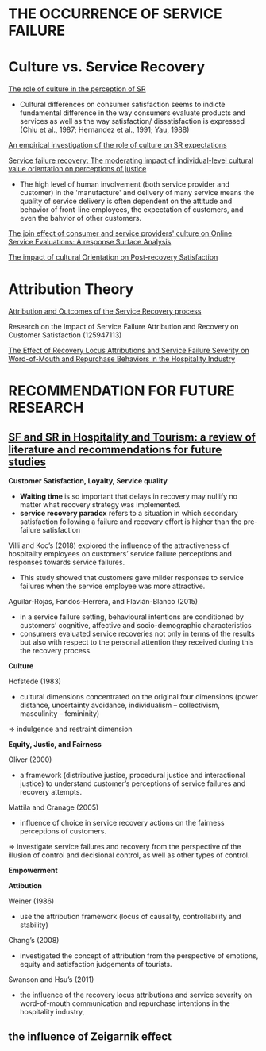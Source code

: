 # THE OCCURRENCE OF SERVICE FAILURE

# Culture vs. Service Recovery
[The role of culture in the perception of SR](https://d1wqtxts1xzle7.cloudfront.net/51142206/The_role_of_culture_in_the_perception_of20170101-22147-138t20-libre.pdf?1483297589=&response-content-disposition=inline%3B+filename%3DThe_role_of_culture_in_the_perception_of.pdf&Expires=1704381481&Signature=SHCGRS5jmpSlFiAJLI6gRpXPMdZBK1sHLSmNEaBoNaGu3LKpRq3akJZYVkvcgd5vYVCFWfcMfx5wPrAvzN1CyiFcLjVRFfs3PvQN9s9GS~A8AkhCWGBMFMsrcoShDf87psn~P454vE4H43ej9e8tzhtu4EPtku4gmL1zqIqnmLmcFPUimUy8CAujqS4JE4vKNyqLjYSRa~BRvcukl8OjDZa9GfmkT2iLPSrW1Tx2oQJts00twhtcAG~qW8WNazK-MaqsAexr1IctMEQwlwPbq~AJ-R9aIU4MhV6PuAmDaHr6F3FE5RdQMgz3ub0C7IrRpEB7Yhj1UY0jpqW2aHm2~A__&Key-Pair-Id=APKAJLOHF5GGSLRBV4ZA)

- Cultural differences on consumer satisfaction seems to indicte fundamental difference in the way consumers evaluate products and services as well as the way satisfaction/ dissatisfaction is expressed (Chiu et al., 1987; Hernandez et al., 1991; Yau, 1988)


[An empirical investigation of the role of culture on SR expectations](https://sci-hub.se/https://www.emerald.com/insight/content/doi/10.1108/09604520510575263/full/html?skipTracking=true)


[Service failure recovery: The moderating impact of individual-level cultural value orientation on perceptions of justice](https://sci-hub.se/https://www.sciencedirect.com/science/article/abs/pii/S0167811606000462)
- The high level of human involvement (both service provider and customer) in the 'manufacture' and delivery of many service means the quality of service delivery is often dependent on the attitude and behavior of front-line employees, the expectation of customers, and even the bahvior of other customers.

[The join effect of consumer and service providers' culture on Online Service Evaluations: A response Surface Analysis](https://eprints.whiterose.ac.uk/154043/3/Manuscript_TM_1_V23.pdf)

[The impact of cultural Orientation on Post-recovery Satisfaction](https://citeseerx.ist.psu.edu/document?repid=rep1&type=pdf&doi=3d2722bee712e60d26f518b529f37488bf61456c)

# Attribution Theory
[Attribution and Outcomes of the Service Recovery process](https://sci-hub.se/https://www.jstor.org/stable/40470075)

Research on the Impact of Service Failure Attribution and Recovery on Customer Satisfaction (125947113)

[The Effect of Recovery Locus Attributions and Service Failure Severity on Word-of-Mouth and Repurchase Behaviors in the Hospitality Industry](https://journals.sagepub.com/doi/10.1177/1096348010382237#bibr23-1096348010382237)


# RECOMMENDATION FOR FUTURE RESEARCH

## [SF and SR in Hospitality and Tourism: a review of literature and recommendations for future studies](https://www.researchgate.net/profile/Erdogan-Koc/publication/328722656_Service_failures_and_recovery_in_hospitality_and_tourism_a_review_of_literature_and_recommendations_for_future_research/links/6087192a8ea909241e28bad1/Service-failures-and-recovery-in-hospitality-and-tourism-a-review-of-literature-and-recommendations-for-future-research.pdf)
__Customer Satisfaction, Loyalty, Service quality__
- __Waiting time__ is so important that delays in recovery may nullify no matter what recovery strategy was implemented.
- __service recovery paradox__ refers to a situation in which secondary satisfaction following a failure and recovery effort is higher than the pre-failure satisfaction

Villi and Koc’s (2018) 
explored the influence of the attractiveness of hospitality employees on customers’ service failure perceptions and responses towards service failures.
- This study showed that customers gave milder responses to service failures when the service employee was more attractive.

Aguilar-Rojas, Fandos-Herrera, and Flavián-Blanco (2015)
- in a service failure setting, behavioural intentions are conditioned by customers’ cognitive, affective and socio-demographic characteristics
- consumers evaluated service recoveries not only in terms of the results but also with respect to the personal attention they received during this the recovery process.

__Culture__

Hofstede (1983)
- cultural dimensions concentrated on the original four dimensions (power distance, uncertainty avoidance, individualism – collectivism, masculinity – femininity)

=> indulgence and restraint dimension

__Equity, Justic, and Fairness__

Oliver (2000)
- a framework (distributive justice, procedural justice and interactional justice) to understand customer’s perceptions of service failures and recovery attempts.

Mattila and Cranage (2005) 
- influence of choice in service recovery actions on the fairness perceptions of customers.

=> investigate service failures and recovery from the perspective of the illusion of control and decisional control, as well as other types of control.

__Empowerment__

__Attibution__

Weiner (1986)
- use the attribution framework (locus of causality, controllability and stability)

Chang’s (2008)
- investigated the concept of attribution from the perspective of emotions, equity and satisfaction judgements of tourists.

Swanson and Hsu’s (2011)
- the influence of the recovery locus attributions and service severity on word-of-mouth communication and repurchase intentions in the hospitality industry,
## the influence of Zeigarnik effect
